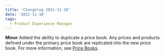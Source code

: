 ```yaml
---
title: 'Changelog 2021-11-10'
date: '2021-11-10'
tags:
  - Product Experience Manager
---
```

**Minor** Added the ability to duplicate a price book. Any prices and products defined under the primary price book are replicated into the new price book. For more information, see [Price Books](/docs/pxm/pricebooks/price-books).
